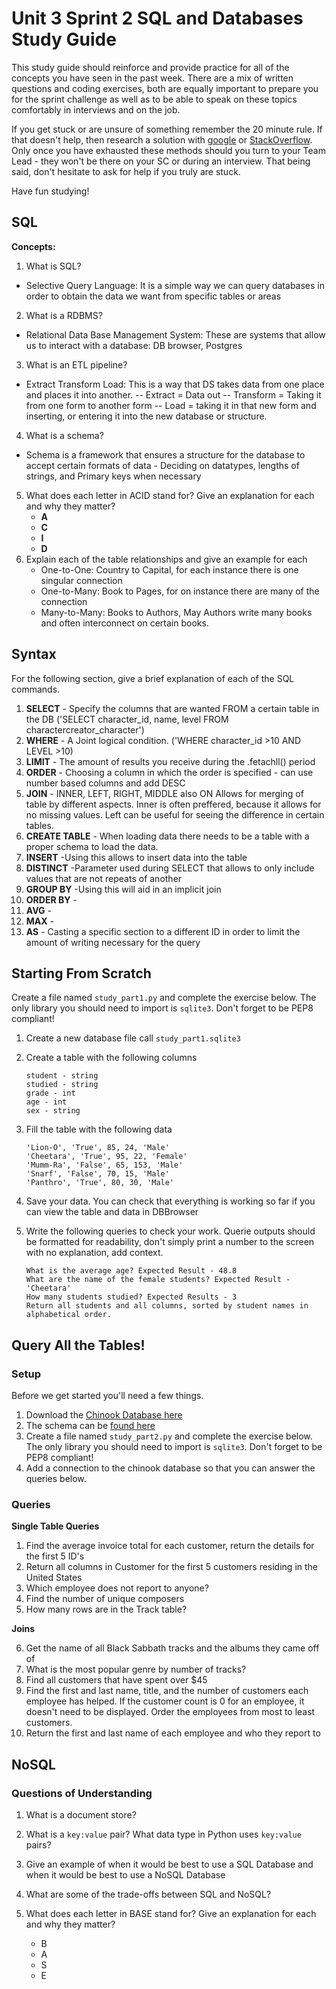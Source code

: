 # Unit 3 Sprint 2 SQL and Databases Study Guide

This study guide should reinforce and provide practice for all of the concepts you have seen in the past week. 
There are a mix of written questions and coding exercises, both are equally important to prepare you for the 
sprint challenge as well as to be able to speak on these topics comfortably in interviews and on the job.

If you get stuck or are unsure of something remember the 20 minute rule. If that doesn't help, 
then research a solution with [google](https://www.google.com) or [StackOverflow](https://www.stackoverflow.com). 
Only once you have exhausted these methods should you turn to your Team Lead - they won't be there on your SC or during an interview. 
That being said, don't hesitate to ask for help if you truly are stuck.

Have fun studying!

## SQL

**Concepts:**

1. What is SQL?
- Selective Query Language: It is a simple way we can query databases in order to obtain the data we want from specific
tables or areas
2. What is a RDBMS?
- Relational Data Base Management System: These are systems that allow us to interact with a database: DB browser, Postgres
3. What is an ETL pipeline?
- Extract Transform Load: This is a way that DS takes data from one place and places it into another. 
-- Extract = Data out
-- Transform = Taking it from one form to another form
-- Load = taking it in that new form and inserting, or entering it into the new database or structure. 
4. What is a schema?
- Schema is a framework that ensures a structure for the database to accept certain formats of data - Deciding on 
datatypes, lengths of strings, and Primary keys when necessary

5. What does each letter in ACID stand for? Give an explanation for each and why they matter?
	- **A**
	- **C**
	- **I**
	- **D**
6. Explain each of the table relationships and give an example for each
	- One-to-One: Country to Capital, for each instance there is one singular connection
	- One-to-Many: Book to Pages, for on instance there are many of the connection
	- Many-to-Many: Books to Authors, May Authors write many books and often interconnect on certain books. 

## Syntax
For the following section, give a brief explanation of each of the SQL commands.

1. **SELECT** - Specify the columns that are wanted FROM a certain table in the DB 
('SELECT character_id, name, level FROM charactercreator_character')
2. **WHERE** - A Joint logical condition. 
('WHERE character_id >10 AND LEVEL >10)
3. **LIMIT** - The amount of results you receive during the .fetachll() period
4. **ORDER** - Choosing a column in which the order is specified - can use number based columns and add DESC
5. **JOIN** - INNER, LEFT, RIGHT, MIDDLE also ON Allows for merging of table by different aspects. Inner is often preffered, 
because it allows for no missing values. Left can be useful for seeing the difference in certain tables. 
6. **CREATE TABLE** - When loading data there needs to be a table with a proper schema to load the data. 
7. **INSERT** -Using this allows to insert data into the table 
8. **DISTINCT** -Parameter used during SELECT that allows to only include values that are not repeats of another
9. **GROUP BY** -Using this will aid in an implicit join
10. **ORDER BY** -
11. **AVG** - 
12. **MAX** -
13. **AS** - Casting a specific section to a different ID in order to limit the amount of writing necessary for the query

## Starting From Scratch
Create a file named `study_part1.py` and complete the exercise below. The only library you should need to import is `sqlite3`.
 Don't forget to be PEP8 compliant!
1. Create a new database file call `study_part1.sqlite3`
2. Create a table with the following columns
    ```
    student - string
    studied - string
    grade - int
    age - int
    sex - string
    ```

3. Fill the table with the following data

    ```
    'Lion-O', 'True', 85, 24, 'Male'
    'Cheetara', 'True', 95, 22, 'Female'
    'Mumm-Ra', 'False', 65, 153, 'Male'
    'Snarf', 'False', 70, 15, 'Male'
    'Panthro', 'True', 80, 30, 'Male'
    ```

4. Save your data. You can check that everything is working so far if you can view the table and data in DBBrowser

5. Write the following queries to check your work. Querie outputs should be formatted for readability, don't simply print a number to the screen with no explanation, add context.

    ```
    What is the average age? Expected Result - 48.8
    What are the name of the female students? Expected Result - 'Cheetara'
    How many students studied? Expected Results - 3
    Return all students and all columns, sorted by student names in alphabetical order.
    ```

## Query All the Tables!

### Setup
Before we get started you'll need a few things.
1. Download the [Chinook Database here](https://github.com/bundickm/Study-Guides/blob/master/data/Chinook_Sqlite.sqlite)
2. The schema can be [found here](https://github.com/bundickm/Study-Guides/blob/master/data/Chinook%20Schema.png)
3. Create a file named `study_part2.py` and complete the exercise below. The only library you should need to import is `sqlite3`. Don't forget to be PEP8 compliant!
4. Add a connection to the chinook database so that you can answer the queries below.

### Queries
**Single Table Queries**
1. Find the average invoice total for each customer, return the details for the first 5 ID's
2. Return all columns in Customer for the first 5 customers residing in the United States
3. Which employee does not report to anyone?
4. Find the number of unique composers
5. How many rows are in the Track table?

**Joins**

6. Get the name of all Black Sabbath tracks and the albums they came off of
7. What is the most popular genre by number of tracks?
8. Find all customers that have spent over $45
9. Find the first and last name, title, and the number of customers each employee has helped. If the customer count is 0 for an employee, it doesn't need to be displayed. Order the employees from most to least customers.
10. Return the first and last name of each employee and who they report to

## NoSQL

### Questions of Understanding

1. What is a document store?

2. What is a `key:value` pair? What data type in Python uses `key:value` pairs?

3. Give an example of when it would be best to use a SQL Database and when it would be best to use a NoSQL Database

4. What are some of the trade-offs between SQL and NoSQL?

5. What does each letter in BASE stand for? Give an explanation for each and why they matter?
    - B
    - A
    - S
    - E
